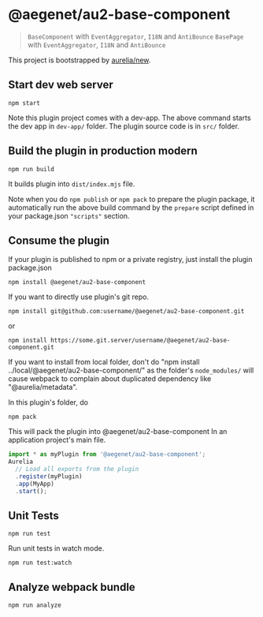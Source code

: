 # @aegenet/au2-base-component

> `BaseComponent` with `EventAggregator`, `I18N` and `AntiBounce`
> `BasePage` with `EventAggregator`, `I18N` and `AntiBounce`


This project is bootstrapped by [aurelia/new](https://github.com/aurelia/new).

## Start dev web server

    npm start

Note this plugin project comes with a dev-app. The above command starts the dev app in `dev-app/` folder. The plugin source code is in `src/` folder.

## Build the plugin in production modern

    npm run build

It builds plugin into `dist/index.mjs` file.

Note when you do `npm publish` or `npm pack` to prepare the plugin package, it automatically run the above build command by the `prepare` script defined in your package.json `"scripts"` section.

## Consume the plugin

If your plugin is published to npm or a private registry, just install the plugin package.json

    npm install @aegenet/au2-base-component

If you want to directly use plugin's git repo.

    npm install git@github.com:username/@aegenet/au2-base-component.git

or

    npm install https://some.git.server/username/@aegenet/au2-base-component.git

If you want to install from local folder, don't do "npm install ../local/@aegenet/au2-base-component/" as the folder's `node_modules/` will cause webpack to complain about duplicated dependency like "@aurelia/metadata".

In this plugin's folder, do

    npm pack

This will pack the plugin into @aegenet/au2-base-component
In an application project's main file.

```js
import * as myPlugin from '@aegenet/au2-base-component';
Aurelia
  // Load all exports from the plugin
  .register(myPlugin)
  .app(MyApp)
  .start();
```

## Unit Tests

    npm run test

Run unit tests in watch mode.

    npm run test:watch


## Analyze webpack bundle

    npm run analyze
